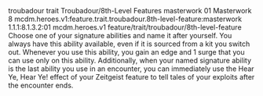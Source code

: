 <ability>
  <metadata>
    <class>troubadour</class>
    <feature_type>trait</feature_type>
    <file_dpath>Troubadour/8th-Level Features</file_dpath>
    <item_id>masterwork</item_id>
    <item_index>01</item_index>
    <item_name>Masterwork</item_name>
    <level>8</level>
    <scc>mcdm.heroes.v1:feature.trait.troubadour.8th-level-feature:masterwork</scc>
    <scdc>1.1.1:8.1.3.2:01</scdc>
    <source>mcdm.heroes.v1</source>
    <type>feature/trait/troubadour/8th-level-feature</type>
  </metadata>
  <effects>
    <effect type="mundane">Choose one of your signature abilities and name it after yourself. You always have this ability available, even if it is sourced from a kit you switch out. Whenever you use this ability, you gain an edge and 1 surge that you can use only on this ability.
Additionally, when your named signature ability is the last ability you use in an encounter, you can immediately use the Hear Ye, Hear Ye! effect of your Zeitgeist feature to tell tales of your exploits after the encounter ends.</effect>
  </effects>
</ability>

